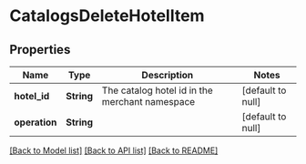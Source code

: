 # CatalogsDeleteHotelItem
## Properties

| Name | Type | Description | Notes |
|------------ | ------------- | ------------- | -------------|
| **hotel\_id** | **String** | The catalog hotel id in the merchant namespace | [default to null] |
| **operation** | **String** |  | [default to null] |

[[Back to Model list]](../README.md#documentation-for-models) [[Back to API list]](../README.md#documentation-for-api-endpoints) [[Back to README]](../README.md)


